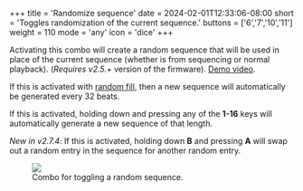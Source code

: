 +++
title = 'Randomize sequence'
date = 2024-02-01T12:33:06-08:00
short = 'Toggles randomization of the current sequence.'
buttons = ['6','7','10','11']
weight = 110
mode = 'any'
icon = 'dice'
+++

Activating this combo will create a random sequence that will be used in place of the current sequence (whether is from sequencing or normal playback). (*Requires v2.5.+* version of the firmware). [Demo video](https://www.youtube.com/watch?v=TqEQhTOjhSM).

If this is activated with [random fill](#random-fill), then a new sequence will automatically be generated every 32 beats.

If this is activated, holding down and pressing any of the **1-16** keys will automatically generate a new sequence of that length.

*New in v2.7.4*: If this is activated, holding down **B** and pressing **A** will swap out a random entry in the sequence for another random entry.

<figure class="imgcombo">
<img loading="lazy" src="/img/combo_rand.webp">
<figcaption>Combo for toggling a random sequence.</figcaption>
</figure>

